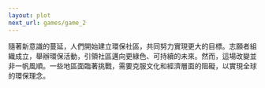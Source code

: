 ```yaml
---
layout: plot
next_url: games/game_2
---
```

隨著新意識的蔓延，人們開始建立環保社區，共同努力實現更大的目標。志願者組織成立，舉辦環保活動，引領社區邁向更綠色、可持續的未來。然而，這場改變並非一帆風順。一些地區面臨著挑戰，需要克服文化和經濟層面的阻礙，以實現全球的環保理念。